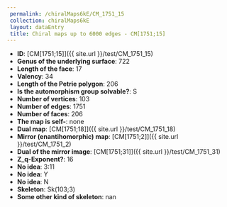 ```yaml
--- 
 permalink: /chiralMaps6kE/CM_1751_15 
 collection: chiralMaps6kE
 layout: dataEntry
 title: Chiral maps up to 6000 edges - CM[1751;15]
---
```


- **ID**: [CM[1751;15]]({{ site.url }}/test/CM_1751_15)
- **Genus of the underlying surface**: 722
- **Length of the face**: 17
- **Valency**: 34
- **Length of the Petrie polygon**: 206
- **Is the automorphism group solvable?**: S
- **Number of vertices**: 103
- **Number of edges**: 1751
- **Number of faces**: 206
- **The map is self-**: none
- **Dual map**: [CM[1751;18]]({{ site.url }}/test/CM_1751_18)
- **Mirror (enantihomorphic) map**: [CM[1751;2]]({{ site.url }}/test/CM_1751_2)
- **Dual of the mirror image**: [CM[1751;31]]({{ site.url }}/test/CM_1751_31)
- **Z_q-Exponent?**: 16
- **No idea**:  3:11
- **No idea**: Y
- **No idea**: N
- **Skeleton**: Sk(103;3)
- **Some other kind of skeleton**: nan

